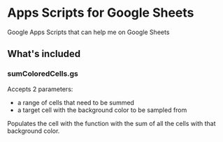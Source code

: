 # Apps Scripts for Google Sheets
Google Apps Scripts that can help me on Google Sheets

## What's included

### sumColoredCells.gs
Accepts 2 parameters:
- a range of cells that need to be summed
- a target cell with the background color to be sampled from

Populates the cell with the function with the sum of all the cells with that background color.

